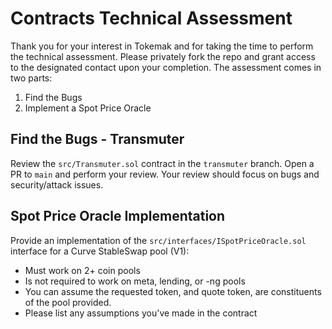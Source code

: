# Contracts Technical Assessment

Thank you for your interest in Tokemak and for taking the time to perform the technical assessment. Please privately fork the repo and grant access to the designated contact upon your completion. The assessment comes in two parts:

1.  Find the Bugs
2.  Implement a Spot Price Oracle

## Find the Bugs - Transmuter

Review the `src/Transmuter.sol` contract in the `transmuter` branch. Open a PR to `main` and perform your review. Your review should focus on bugs and security/attack issues.

## Spot Price Oracle Implementation

Provide an implementation of the `src/interfaces/ISpotPriceOracle.sol` interface for a Curve StableSwap pool (V1):

- Must work on 2+ coin pools
- Is not required to work on meta, lending, or -ng pools
- You can assume the requested token, and quote token, are constituents of the pool provided.
- Please list any assumptions you've made in the contract
